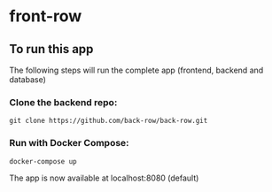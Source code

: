 # front-row

## To run this app

The following steps will run the complete app (frontend, backend and database)

### Clone the backend repo:

```
git clone https://github.com/back-row/back-row.git
```

### Run with Docker Compose:

```
docker-compose up
```

The app is now available at localhost:8080 (default)
